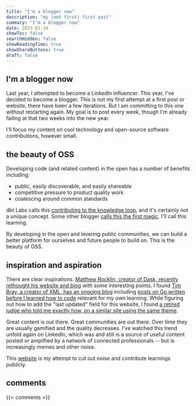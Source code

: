 ```yaml
---
title: "I'm a blogger now"
description: "my (not first) first post"
summary: "I'm a blogger now"
date: 2023-01-14
showToc: false
searchHidden: false
showReadingTime: true
showShareButtons: true
draft: false
---
```


## I'm a blogger now

Last year, I attempted to become a LinkedIn influencer. This year, I've decided to become a blogger. This is not my first attempt at a first post or website, there have been a few iterations. But I am committing to this one without restarting again. My goal is to post every week, though I'm already failing at that two weeks into the new year.

I'll focus my content on cool technology and open-source software contributions, however small.

## the beauty of OSS

Developing code (and related content) in the open has a number of benefits including:

- public, easily discoverable, and easily shareable
- competitive pressure to product quality work
- coalescing around common standards

dbt Labs calls this [contributing to the knowledge loop](https://github.com/dbt-labs/corp/blob/main/values.md#we-contribute-to-the-knowledge-loop), and it's certainly not a unique concept. Some other blogger [calls this the first magic](https://noahpinion.substack.com/p/the-third-magic). I'll call this learning.

By developing in the open and levering public communities, we can build a better platform for ourselves and future people to build on. This is the beauty of OSS.

## inspiration and aspiration

There are clear inspirations. [Matthew Rocklin, creator of Dask, recently rethought his website and blog](https://matthewrocklin.com/redesign-blog.html) with some interesting points. I found [Tim Bray, a creator of XML, has an ongoing blog](https://www.tbray.org/ongoing/misc/Tim) including [posts on Go written before I learned how to code](https://www.tbray.org/ongoing/When/201x/2013/06/16/Go-Love-Hate) relevant for my own learning. While figuring out how to add the "last updated" field for this website, I found [a retired judge who told me exactly how, on a similar site using the same theme](https://www.jacksonlucky.net/posts/use-lastmod-with-papermod/).


Great content is out there. Great communities are out there. Over time they are usually gamified and the quality decreases. I've watched this trend unfold again on LinkedIn, which was and still is a source of useful content posted or amplified by a network of connected professionals -- but is increasingly memes and other noise.

This [website](/project/website) is my attempt to cut out noise and contribute learnings publicly.

## comments

{{< comments >}}
